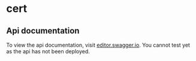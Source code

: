 # cert
## Api documentation

To view the api documentation, visit [editor.swagger.io](https://app.swaggerhub.com/apis-docs/DSC-cert-gen/certificate-generator/1.0.0). You cannot test yet as the api has not been deployed.
